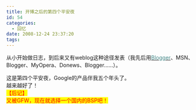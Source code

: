 ```yaml
---
title: 开博之后的第四个平安夜
id: 54
categories:
  - 回忆
date: 2008-12-24 23:37:20
tags:
---
```


从小开始做日志，到后来又有weblog这种途径发表（我先后用[<span style="color:#448888;">Blogger</span>](http://www.blogbus.com/www.blogger.com)、MSN、Blogger、MyOpera、Donews、Blogger&hellip;&hellip;）。 

<div>这是第四个平安夜，Google的产品伴我五个年头了。
</div>
<div>越来越好了！</div>
<div><span style="color:#ff0000;"><span style="background-color:#ffff00;">【后记】</span></span></div>
<div><span style="color:#ff0000;"><span style="background-color:#ffff00;">又被GFW，现在就选择一个国内的BSP吧！</span></span></div>